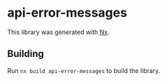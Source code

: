 # api-error-messages

This library was generated with [Nx](https://nx.dev).

## Building

Run `nx build api-error-messages` to build the library.
